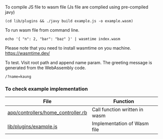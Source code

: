 
To compile JS file to wasm file (Js file are complied using pre-compiled javy)
```
(cd lib/plugins && ./javy build example.js -o example.wasm)
```

To run wasm file from command line.
```
echo '{ "n": 2, "bar": "baz" }' | wasmtime index.wasm
```
Please note that you need to install wasmtime on you machine. https://wasmtime.dev/

To test.
Visit root path and append name param. The greeting message is generated from the WebAssembly code.
```
/?name=kaung
```

### To check example implementation
|File|Function|
|---|----|
| [app/controllers/home_controller.rb](https://github.com/Kaung-Nimble/web-assembly-example/blob/main/app/controllers/home_controller.rb) |Call function written in wasm |
| [lib/plugins/example.js](https://github.com/Kaung-Nimble/web-assembly-example/blob/main/lib/plugins/example.js) | Implementation of Wasm file |
